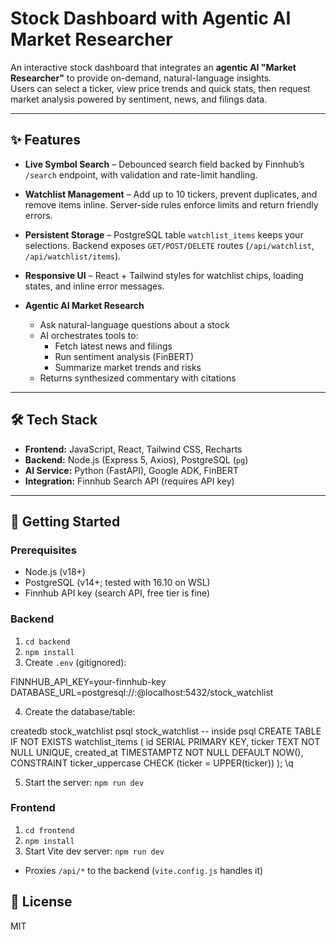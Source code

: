 # Stock Dashboard with Agentic AI Market Researcher

An interactive stock dashboard that integrates an **agentic AI "Market Researcher"** to provide on-demand, natural-language insights.  
Users can select a ticker, view price trends and quick stats, then request market analysis powered by sentiment, news, and filings data.

---

## ✨ Features

- **Live Symbol Search** – Debounced search field backed by Finnhub’s `/search` endpoint, with validation and rate-limit handling.
- **Watchlist Management** – Add up to 10 tickers, prevent duplicates, and remove items inline. Server-side rules enforce limits and return friendly errors.
- **Persistent Storage** – PostgreSQL table `watchlist_items` keeps your selections. Backend exposes `GET/POST/DELETE` routes (`/api/watchlist`, `/api/watchlist/items`).
- **Responsive UI** – React + Tailwind styles for watchlist chips, loading states, and inline error messages.

- **Agentic AI Market Research**
  - Ask natural-language questions about a stock
  - AI orchestrates tools to:
    - Fetch latest news and filings  
    - Run sentiment analysis (FinBERT)  
    - Summarize market trends and risks  
  - Returns synthesized commentary with citations

---

## 🛠️ Tech Stack

- **Frontend:** JavaScript, React, Tailwind CSS, Recharts
- **Backend:** Node.js (Express 5, Axios), PostgreSQL (`pg`)  
- **AI Service:** Python (FastAPI), Google ADK, FinBERT  
- **Integration:** Finnhub Search API (requires API key)

---

## 🚀 Getting Started

### Prerequisites
- Node.js (v18+)
- PostgreSQL (v14+; tested with 16.10 on WSL)
- Finnhub API key (search API, free tier is fine)

### Backend
1. `cd backend`
2. `npm install`
3. Create `.env` (gitignored):

FINNHUB_API_KEY=your-finnhub-key
DATABASE_URL=postgresql://<user>:<password>@localhost:5432/stock_watchlist

4. Create the database/table:

createdb stock_watchlist
psql stock_watchlist
-- inside psql
CREATE TABLE IF NOT EXISTS watchlist_items (
id SERIAL PRIMARY KEY,
ticker TEXT NOT NULL UNIQUE,
created_at TIMESTAMPTZ NOT NULL DEFAULT NOW(),
CONSTRAINT ticker_uppercase CHECK (ticker = UPPER(ticker))
);
\q

5. Start the server: `npm run dev`

### Frontend
1. `cd frontend`
2. `npm install`
3. Start Vite dev server: `npm run dev`
- Proxies `/api/*` to the backend (`vite.config.js` handles it)


## 📜 License
MIT
